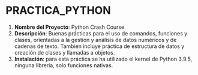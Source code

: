 # PRACTICA_PYTHON
1. **Nombre del Proyecto**: Python Crash Course
2. **Descripción**: Buenas prácticas para el uso de comandos, funciones y clases, orientadas a la gestión y análisis de datos numéricos y de cadenas de texto. También incluye práctica de estructura de datos y creación de clases y llamadas a objetos. 
3. **Instalación**: para esta práctica se ha utilizado el kernel de Python 3.9.5, ninguna libreria, solo funciones nativas. 
